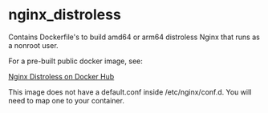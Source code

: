 # nginx_distroless

Contains Dockerfile's to build amd64 or arm64 distroless Nginx that runs as a nonroot user.

For a pre-built public docker image, see:

[Nginx Distroless on Docker Hub](https://hub.docker.com/repository/docker/hasecuritysolutions/nginx_distroless)

This image does not have a default.conf inside /etc/nginx/conf.d. You will need to map one to your container.